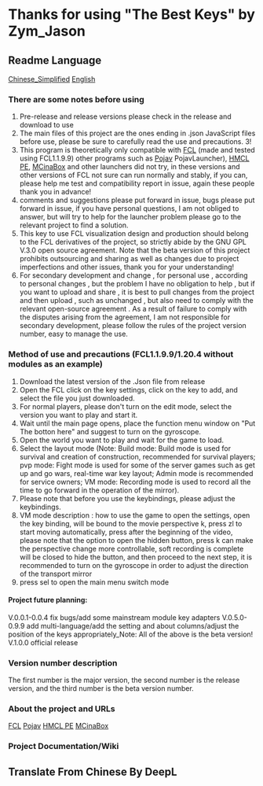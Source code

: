 # Thanks for using "The Best Keys" by Zym_Jason
## Readme Language
   [Chinese_Simplified](https://github.com/Zymjason/The-Best-Keypad-/blob/main/README.CN_ZH.md)
    [English](https://github.com/Zymjason/The-Best-Keypad-/blob/main/README.md)
    
### There are some notes before using
 1. Pre-release and release versions please check in the release and download to use
 2. The main files of this project are the ones ending in .json JavaScript files before use, please be sure to carefully read the use and precautions. 3!
3. This program is theoretically only compatible with [FCL](https://github.com/FCL-Team/FoldCraftLauncher) (made and tested using FCL1.1.9.9) other programs such as [Pojav](https://github.com/PojavLauncherTeam/) PojavLauncher), [HMCL PE](https://github.com/HMCL-dev/HMCL-PE), [MCinaBox](https://github.com/AOF-Dev/MCinaBox) and other launchers did not try, in these versions and other versions of FCL not sure can run normally and stably, if you can, please help me test and compatibility report in issue, again these people thank you in advance!
4. comments and suggestions please put forward in issue, bugs please put forward in issue, if you have personal questions, I am not obliged to answer, but will try to help for the launcher problem please go to the relevant project to find a solution.
5. This key to use FCL visualization design and production should belong to the FCL derivatives of the project, so strictly abide by the GNU GPL V.3.0 open source agreement. Note that the beta version of this project prohibits outsourcing and sharing as well as changes due to project imperfections and other issues, thank you for your understanding!
6. For secondary development and change , for personal use , according to personal changes , but the problem I have no obligation to help , but if you want to upload and share , it is best to pull changes from the project and then upload , such as unchanged , but also need to comply with the relevant open-source agreement . As a result of failure to comply with the disputes arising from the agreement, I am not responsible for secondary development, please follow the rules of the project version number, easy to manage the use.
### Method of use and precautions (FCL1.1.9.9/1.20.4 without modules as an example) 
 1. Download the latest version of the .Json file from release
 2. Open the FCL click on the key settings, click on the key to add, and select the file you just downloaded. 
3. For normal players, please don't turn on the edit mode, select the version you want to play and start it. 
4. Wait until the main page opens, place the function menu window on "Put The botton here" and suggest to turn on the gyroscope. 
5. Open the world you want to play and wait for the game to load. 
6. Select the layout mode (Note: Build mode: Build mode is used for survival and creation of construction, recommended for survival players; pvp mode: Fight mode is used for some of the server games such as get up and go wars, real-time war key layout; Admin mode is recommended for service owners; VM mode: Recording mode is used to record all the time to go forward in the operation of the mirror). 
7.  Please note that before you use the keybindings, please adjust the keybindings. 
8. VM mode description :
 how to use the game to open the settings, open the key binding, will be bound to the movie perspective k, press zl to start moving automatically, press after the beginning of the video, please note that the option to open the hidden button, press k can make the perspective change more controllable, soft recording is complete will be closed to hide the button, and then proceed to the next step, it is recommended to turn on the gyroscope in order to adjust the direction of the transport mirror
 9. press sel to open the main menu switch mode
 #### Project future planning: 
 V.0.0.1-0.0.4 fix bugs/add some mainstream module key adapters
 V.0.5.0-0.9.9 add multi-language/add the setting and about columns/adjust the position of the keys appropriately_Note: All of the above is the beta version! 
V.1.0.0 official release
### Version number description
 The first number is the major version, the second number is the release version, and the third number is the beta version number.
### About the project and URLs
[FCL](https://github.com/FCL-Team/FoldCraftLauncher)
[Pojav](https://github.com/PojavLauncherTeam/)
[HMCL PE](https://github.com/HMCL-dev/HMCL-PE)
[MCinaBox](https://github.com/AOF-Dev/MCinaBox)
### Project Documentation/Wiki
 
## Translate From Chinese By DeepL